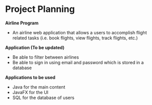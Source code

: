 # Project Planning

**Airline Program**

- An airline web application that allows a users to accomplish flight related tasks (i.e. book flights, view flights, track flights, etc.)

**Application (To be updated)**
- Be able to filter between airlines
- Be able to sign in using email and password which is stored in a database

**Applications to be used**
- Java for the main content
- JavaFX for the UI
- SQL for the database of users
